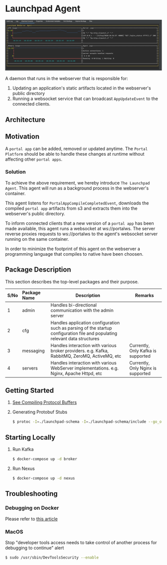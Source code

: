 # Launchpad Agent

![](Launchpad-Agent.png)

A daemon that runs in the webserver that is responsible for:
1. Updating an application's static artifacts located in the webserver's public directory
2. Running a websocket service that can broadcast `AppUpdateEvent` to the connected clients.

## Architecture

## Motivation
A `portal app` can be added, removed or updated anytime. The `Portal Platform` should be able to 
handle these changes at runtime without affecting other `portal apps`.

### Solution
To achieve the above requirement, we hereby introduce `The Launchpad Agent`. This agent will run as a background process in the webserver's container.

This agent listens for `PortalAppCompileCompletedEvent`, downloads the compiled `portal app` artifacts from s3 and extracts them into the webserver's public directory.

To inform connected clients that a new version of a `portal app` has been made available, this agent runs a websocket at ws://portalws. The server reverse proxies requests to ws://portalws to the agent's websocket server running on the same container.

In order to minimize the footprint of this agent on the webserver a programming language that compiles to native have been choosen.

## Package Description
This section describes the top-level packages and their purpose.

|S/No|Package Name|Description                                        |Remarks|
|----|:-----------|---------------------------------------------------|-------|
|1   |admin       |Handles bi-directional communication with the admin server||
|2   |cfg         |Handles application configuration such as parsing of the startup configuration file and populating relevant data structures||
|3   |messaging   |Handles interaction with various broker providers. e.g. Kafka, RabbitMQ, ZeroMQ, ActiveMQ, etc|Currently, Only Kafka is supported|
|4   |servers     |Handles interaction with various WebServer implementations. e.g. Nginx, Apache Httpd, etc|Currently, Only Nginx is supported|

## Getting Started

1. [See Compiling Protocol Buffers](https://developers.google.com/protocol-buffers/docs/gotutorial#compiling-your-protocol-buffers)

2. Generating Protobuf Stubs

    ```bash
    $ protoc -I=./launchpad-schema -I=./launchpad-schema/include --go_out=./launchpad-agent launchpad-schema/metrics.proto
    ```

## Starting Locally

1. Run Kafka
    ```bash
   $ docker-compose up -d broker 
   ```

2. Run Nexus
    ```bash
    $ docker-compose up -d nexus
    ```

## Troubleshooting

### Debugging on Docker
Please refer to [this article](https://blog.jetbrains.com/go/2020/05/06/debugging-a-go-application-inside-a-docker-container/)

### MacOS
Stop "developer tools access needs to take control of another process for debugging to continue" alert

```bash
$ sudo /usr/sbin/DevToolsSecurity --enable
```
